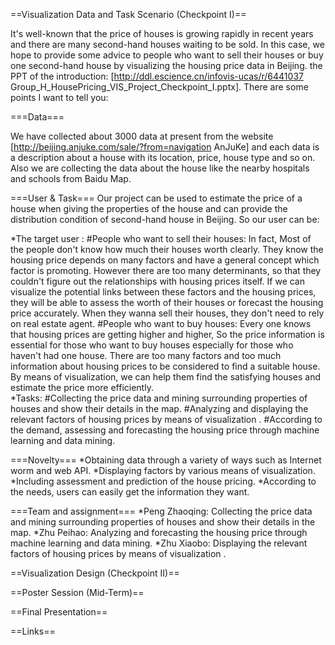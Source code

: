 ==Visualization Data and Task Scenario (Checkpoint I)==

It's well-known that the price of houses is growing rapidly in recent years and there are many second-hand houses waiting to be sold. In this case, we hope to provide some advice to people who want to sell their houses or buy one second-hand house by visualizing the housing price data in Beijing. the PPT of the introduction: [http://ddl.escience.cn/infovis-ucas/r/6441037 Group_H_HousePricing_VIS_Project_Checkpoint_I.pptx]. There are some points I want to tell you:

===Data===

We have collected about 3000 data at present from the website [http://beijing.anjuke.com/sale/?from=navigation AnJuKe] and each data is a description about a house with its location, price, house type and so on. Also we are collecting the data about the house like the nearby hospitals and schools from Baidu Map. 

===User & Task===
Our project can be used to estimate the price of a house when giving the properties of the house and can provide the distribution condition of second-hand house in Beijing. So our user can be:

*The target user :
#People who want to sell their houses: 
In fact, Most of the people don't know how much their houses worth clearly. They know the housing price depends on many factors and have a general concept which factor is promoting. However there are too many determinants, so that they couldn't figure out the relationships with housing prices itself. If we can visualize the potential links between these factors and the housing prices, they will be able to assess the worth of their houses or forecast the housing price accurately. When they wanna sell their houses, they don't need to rely on real estate agent. 
#People who want to buy houses: 
Every one knows that housing prices are getting higher and higher, So the price information is essential for those who want to buy houses especially for those who haven't had one house. There are too many factors and too much information about housing prices to be considered to find a suitable house. By means of visualization, we can help them find the satisfying houses and estimate the price more efficiently.    
*Tasks:
#Collecting the price data and mining surrounding properties of houses and show their details in the map.
#Analyzing and displaying the relevant factors of housing prices  by means of visualization .
#According to the demand, assessing and forecasting the housing price through machine learning and data mining.

===Novelty===
*Obtaining data through a variety of ways such as Internet worm and web API.
*Displaying factors by various means of visualization.
*Including assessment and prediction of the house pricing.
*According to the needs, users can easily get the information they want.

===Team and assignment===
*Peng Zhaoqing: 
Collecting the price data and mining surrounding properties of houses and show their details in the map.
*Zhu Peihao: 
Analyzing and forecasting the housing price through machine learning and data mining.
*Zhu Xiaobo: 
Displaying the relevant factors of housing prices  by means of visualization .

==Visualization Design (Checkpoint II)==

==Poster Session (Mid-Term)==

==Final Presentation==

==Links==
